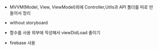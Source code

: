 - MVVM(Model, View, ViewModel)외에 Controller,Utils과 API 폴더를 따로 만들어서 정리
- without storyboard
- 함수를 사용 외부에 작성해서 viewDidLoad 줄이기

- firebase 사용
